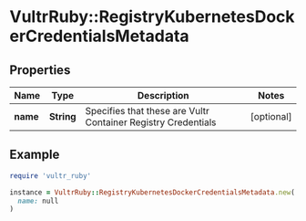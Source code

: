 # VultrRuby::RegistryKubernetesDockerCredentialsMetadata

## Properties

| Name | Type | Description | Notes |
| ---- | ---- | ----------- | ----- |
| **name** | **String** | Specifies that these are Vultr Container Registry Credentials | [optional] |

## Example

```ruby
require 'vultr_ruby'

instance = VultrRuby::RegistryKubernetesDockerCredentialsMetadata.new(
  name: null
)
```

